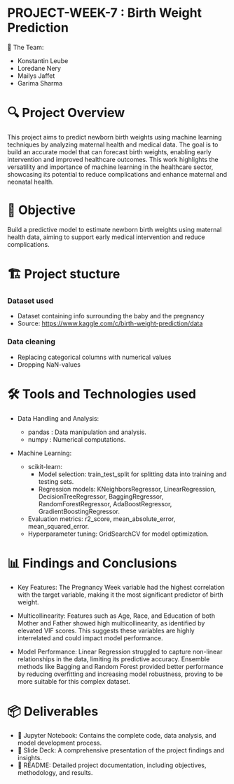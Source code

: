 # PROJECT-WEEK-7 : Birth Weight Prediction

👥 The Team:
- Konstantin Leube
- Loredane Nery
- Mailys Jaffet
- Garima Sharma

# 🔍 Project Overview

This project aims to predict newborn birth weights using machine learning techniques by analyzing maternal health and medical data. The goal is to build an accurate model that can forecast birth weights, enabling early intervention and improved healthcare outcomes. This work highlights the versatility and importance of machine learning in the healthcare sector, showcasing its potential to reduce complications and enhance maternal and neonatal health.

# 🎯 Objective

Build a predictive model to estimate newborn birth weights using maternal health data, aiming to support early medical intervention and reduce complications.

# 🏗️ Project stucture

### Dataset used
- Dataset containing info surrounding the baby and the pregnancy
- Source: https://www.kaggle.com/c/birth-weight-prediction/data

### Data cleaning
- Replacing categorical columns with numerical values
- Dropping NaN-values

# 🛠️ Tools and Technologies used

- Data Handling and Analysis:
    - pandas : Data manipulation and analysis.
    - numpy : Numerical computations.

- Machine Learning:
  - scikit-learn:
    - Model selection: train_test_split for splitting data into training and testing sets.
    - Regression models: KNeighborsRegressor, LinearRegression, DecisionTreeRegressor, BaggingRegressor, RandomForestRegressor, AdaBoostRegressor, GradientBoostingRegressor.
  - Evaluation metrics: r2_score, mean_absolute_error, mean_squared_error.
  - Hyperparameter tuning: GridSearchCV for model optimization.

# 📊 Findings and Conclusions

- Key Features:
The Pregnancy Week variable had the highest correlation with the target variable, making it the most significant predictor of birth weight.

- Multicollinearity:
Features such as Age, Race, and Education of both Mother and Father showed high multicollinearity, as identified by elevated VIF scores. This suggests these variables are highly interrelated and could impact model performance.

- Model Performance:
Linear Regression struggled to capture non-linear relationships in the data, limiting its predictive accuracy.
Ensemble methods like Bagging and Random Forest provided better performance by reducing overfitting and increasing model robustness, proving to be more suitable for this complex dataset.


# 📦 Deliverables

- 📝 Jupyter Notebook:
Contains the complete code, data analysis, and model development process.
- 📑 Slide Deck:
A comprehensive presentation of the project findings and insights.
- 📄 README:
Detailed project documentation, including objectives, methodology, and results.







